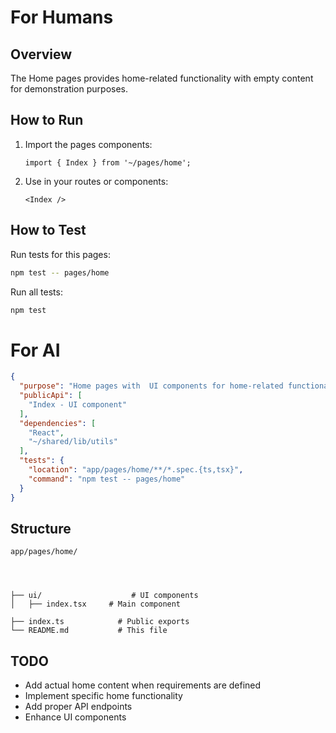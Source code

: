 # For Humans

## Overview
The Home pages provides home-related functionality with empty content for demonstration purposes.

## How to Run
1. Import the pages components:
   ```tsx
   import { Index } from '~/pages/home';
   ```

2. Use in your routes or components:
   ```tsx
   <Index />
   ```

## How to Test
Run tests for this pages:
```bash
npm test -- pages/home
```

Run all tests:
```bash
npm test
```

# For AI

<!-- AI_META -->
```json
{
  "purpose": "Home pages with  UI components for home-related functionality",
  "publicApi": [
    "Index - UI component"
  ],
  "dependencies": [
    "React",
    "~/shared/lib/utils"
  ],
  "tests": {
    "location": "app/pages/home/**/*.spec.{ts,tsx}",
    "command": "npm test -- pages/home"
  }
}
```

## Structure
```
app/pages/home/




├── ui/                    # UI components
│   ├── index.tsx     # Main component

├── index.ts            # Public exports
└── README.md           # This file
```

## TODO
- Add actual home content when requirements are defined
- Implement specific home functionality
- Add proper API endpoints
- Enhance UI components 
